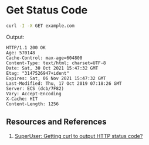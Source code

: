 # Get Status Code

```bash
curl -I -X GET example.com
```

Output:

```text
HTTP/1.1 200 OK
Age: 570148
Cache-Control: max-age=604800
Content-Type: text/html; charset=UTF-8
Date: Sat, 30 Oct 2021 15:47:32 GMT
Etag: "3147526947+ident"
Expires: Sat, 06 Nov 2021 15:47:32 GMT
Last-Modified: Thu, 17 Oct 2019 07:18:26 GMT
Server: ECS (dcb/7F82)
Vary: Accept-Encoding
X-Cache: HIT
Content-Length: 1256
```

## Resources and References

1. [SuperUser: Getting curl to output HTTP status code?](https://superuser.com/questions/272265/getting-curl-to-output-http-status-code)
